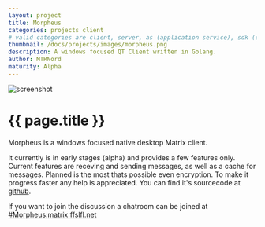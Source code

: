 ```yaml
---
layout: project
title: Morpheus
categories: projects client
# valid categories are client, server, as (application service), sdk (client sdk), and other
thumbnail: /docs/projects/images/morpheus.png
description: A windows focused QT Client written in Golang.
author: MTRNord
maturity: Alpha
---
```


![screenshot](/docs/projects/images/morpheus.png "{{ page.title }}")

# {{ page.title }}
Morpheus is a windows focused native desktop Matrix client.

It currently is in early stages (alpha) and provides a few features only.
Current features are receving and sending messages, as well as a cache for messages. Planned is the most thats possible even encryption. To make it progress faster any help is appreciated.
You can find it's sourcecode at [github](https://github.com/Nordgedanken/Morpheus/).

If you want to join the discussion a chatroom can be joined at [#Morpheus:matrix.ffslfl.net](https://matrix.to/#/#Morpheus:matrix.ffslfl.net)
